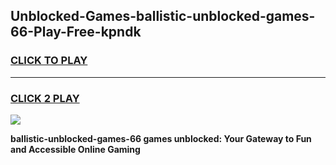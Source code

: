 
## Unblocked-Games-ballistic-unblocked-games-66-Play-Free-kpndk
<h3>
<a href="https://premium76.site?title=ballistic-unblocked-games-66&ref=15A">CLICK TO PLAY</a></h3>
<hr>

<h3>
<a href="https://premium76.site?title=ballistic-unblocked-games-66&ref=15A">CLICK 2 PLAY</a>
  
</h3>

<a href="https://premium76.site?title=ballistic-unblocked-games-66&ref=15A"><img src="https://clearcache.store/games.png"></a>


**ballistic-unblocked-games-66 games unblocked: Your Gateway to Fun and Accessible Online Gaming**
